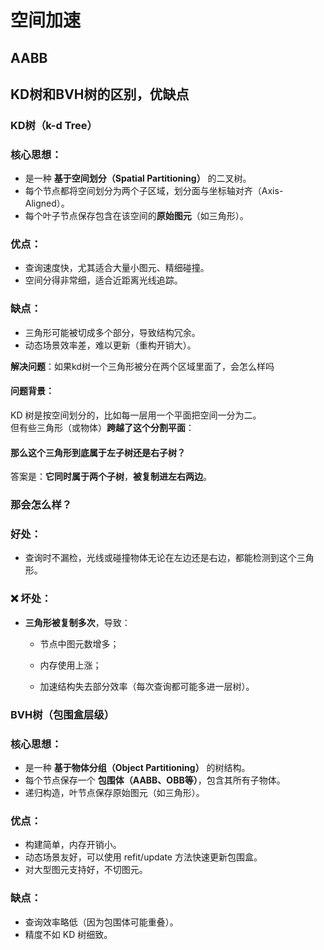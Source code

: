# 空间加速
## AABB
## KD树和BVH树的区别，优缺点

### KD树（k-d Tree）
### 核心思想：

-   是一种 **基于空间划分（Spatial Partitioning）** 的二叉树。
-   每个节点都将空间划分为两个子区域，划分面与坐标轴对齐（Axis-Aligned）。
-   每个叶子节点保存包含在该空间的**原始图元**（如三角形）。

### 优点：

-   查询速度快，尤其适合大量小图元、精细碰撞。
-   空间分得非常细，适合近距离光线追踪。
    

### 缺点：

-   三角形可能被切成多个部分，导致结构冗余。
-   动态场景效率差，难以更新（重构开销大）。

**解决问题**：如果kd树一个三角形被分在两个区域里面了，会怎么样吗
#### 问题背景：

KD 树是按空间划分的，比如每一层用一个平面把空间一分为二。  
但有些三角形（或物体）**跨越了这个分割平面**：

#### 那么这个三角形到底属于左子树还是右子树？

答案是：**它同时属于两个子树**，**被复制进左右两边**。

### 那会怎么样？

### 好处：

-   查询时不漏检，光线或碰撞物体无论在左边还是右边，都能检测到这个三角形。
    

### ❌ 坏处：

-   **三角形被复制多次**，导致：
    
    -   节点中图元数增多；
        
    -   内存使用上涨；
        
    -   加速结构失去部分效率（每次查询都可能多进一层树）。

### BVH树（包围盒层级）

### 核心思想：

-   是一种 **基于物体分组（Object Partitioning）** 的树结构。
-   每个节点保存一个 **包围体（AABB、OBB等）**，包含其所有子物体。
-   递归构造，叶节点保存原始图元（如三角形）。

### 优点：

-   构建简单，内存开销小。
-   动态场景友好，可以使用 refit/update 方法快速更新包围盒。
-   对大型图元支持好，不切图元。

###  缺点：
-   查询效率略低（因为包围体可能重叠）。
-   精度不如 KD 树细致。
<!--stackedit_data:
eyJoaXN0b3J5IjpbNDIxMjg0MTc1XX0=
-->